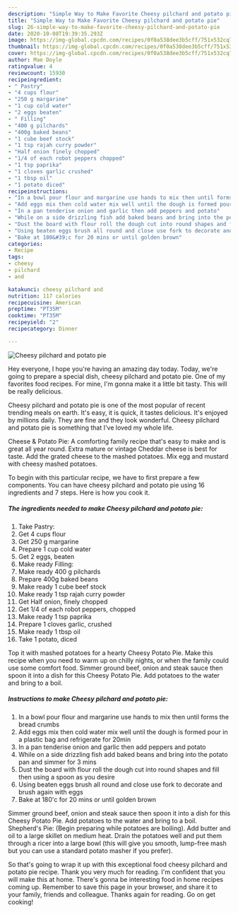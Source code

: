 ```yaml
---
description: "Simple Way to Make Favorite Cheesy pilchard and potato pie"
title: "Simple Way to Make Favorite Cheesy pilchard and potato pie"
slug: 26-simple-way-to-make-favorite-cheesy-pilchard-and-potato-pie
date: 2020-10-08T19:39:35.293Z
image: https://img-global.cpcdn.com/recipes/0f0a538dee3b5cff/751x532cq70/cheesy-pilchard-and-potato-pie-recipe-main-photo.jpg
thumbnail: https://img-global.cpcdn.com/recipes/0f0a538dee3b5cff/751x532cq70/cheesy-pilchard-and-potato-pie-recipe-main-photo.jpg
cover: https://img-global.cpcdn.com/recipes/0f0a538dee3b5cff/751x532cq70/cheesy-pilchard-and-potato-pie-recipe-main-photo.jpg
author: Mae Doyle
ratingvalue: 4
reviewcount: 15930
recipeingredient:
- " Pastry"
- "4 cups flour"
- "250 g margarine"
- "1 cup cold water"
- "2 eggs beaten"
- " Filling"
- "400 g pilchards"
- "400g baked beans"
- "1 cube beef stock"
- "1 tsp rajah curry powder"
- "Half onion finely chopped"
- "1/4 of each robot peppers chopped"
- "1 tsp paprika"
- "1 cloves garlic crushed"
- "1 tbsp oil"
- "1 potato diced"
recipeinstructions:
- "In a bowl pour flour and margarine use hands to mix then until forms the bread crumbs"
- "Add eggs mix then cold water mix well until the dough is formed pour in a plastic bag and refrigerate for 20min"
- "In a pan tenderise onion and garlic then add peppers and potato"
- "While on a side drizzling fish add baked beans and bring into the potato pan and simmer for 3 mins"
- "Dust the board with flour roll the dough cut into round shapes and fill then using a spoon as you desire"
- "Using beaten eggs brush all round and close use fork to decorate and brush again with eggs"
- "Bake at 180&#39;c for 20 mins or until golden brown"
categories:
- Recipe
tags:
- cheesy
- pilchard
- and

katakunci: cheesy pilchard and 
nutrition: 117 calories
recipecuisine: American
preptime: "PT35M"
cooktime: "PT35M"
recipeyield: "2"
recipecategory: Dinner

---
```



![Cheesy pilchard and potato pie](https://img-global.cpcdn.com/recipes/0f0a538dee3b5cff/751x532cq70/cheesy-pilchard-and-potato-pie-recipe-main-photo.jpg)

Hey everyone, I hope you're having an amazing day today. Today, we're going to prepare a special dish, cheesy pilchard and potato pie. One of my favorites food recipes. For mine, I'm gonna make it a little bit tasty. This will be really delicious.

Cheesy pilchard and potato pie is one of the most popular of recent trending meals on earth. It's easy, it is quick, it tastes delicious. It's enjoyed by millions daily. They are fine and they look wonderful. Cheesy pilchard and potato pie is something that I've loved my whole life.

Cheese &amp; Potato Pie: A comforting family recipe that&#39;s easy to make and is great all year round. Extra mature or vintage Cheddar cheese is best for taste. Add the grated cheese to the mashed potatoes. Mix egg and mustard with cheesy mashed potatoes.


To begin with this particular recipe, we have to first prepare a few components. You can have cheesy pilchard and potato pie using 16 ingredients and 7 steps. Here is how you cook it.

<!--inarticleads1-->

##### The ingredients needed to make Cheesy pilchard and potato pie:

1. Take  Pastry:
1. Get 4 cups flour
1. Get 250 g margarine
1. Prepare 1 cup cold water
1. Get 2 eggs, beaten
1. Make ready  Filling:
1. Make ready 400 g pilchards
1. Prepare 400g baked beans
1. Make ready 1 cube beef stock
1. Make ready 1 tsp rajah curry powder
1. Get Half onion, finely chopped
1. Get 1/4 of each robot peppers, chopped
1. Make ready 1 tsp paprika
1. Prepare 1 cloves garlic, crushed
1. Make ready 1 tbsp oil
1. Take 1 potato, diced


Top it with mashed potatoes for a hearty Cheesy Potato Pie. Make this recipe when you need to warm up on chilly nights, or when the family could use some comfort food. Simmer ground beef, onion and steak sauce then spoon it into a dish for this Cheesy Potato Pie. Add potatoes to the water and bring to a boil. 

<!--inarticleads2-->

##### Instructions to make Cheesy pilchard and potato pie:

1. In a bowl pour flour and margarine use hands to mix then until forms the bread crumbs
1. Add eggs mix then cold water mix well until the dough is formed pour in a plastic bag and refrigerate for 20min
1. In a pan tenderise onion and garlic then add peppers and potato
1. While on a side drizzling fish add baked beans and bring into the potato pan and simmer for 3 mins
1. Dust the board with flour roll the dough cut into round shapes and fill then using a spoon as you desire
1. Using beaten eggs brush all round and close use fork to decorate and brush again with eggs
1. Bake at 180&#39;c for 20 mins or until golden brown


Simmer ground beef, onion and steak sauce then spoon it into a dish for this Cheesy Potato Pie. Add potatoes to the water and bring to a boil. Shepherd&#39;s Pie: (Begin preparing while potatoes are boiling). Add butter and oil to a large skillet on medium heat. Drain the potatoes well and put them through a ricer into a large bowl (this will give you smooth, lump-free mash but you can use a standard potato masher if you prefer). 

So that's going to wrap it up with this exceptional food cheesy pilchard and potato pie recipe. Thank you very much for reading. I'm confident that you will make this at home. There's gonna be interesting food in home recipes coming up. Remember to save this page in your browser, and share it to your family, friends and colleague. Thanks again for reading. Go on get cooking!
